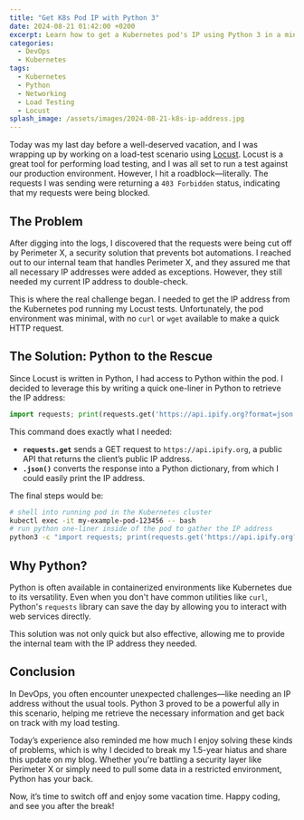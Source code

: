 ```yaml
---
title: "Get K8s Pod IP with Python 3"
date: 2024-08-21 01:42:00 +0200
excerpt: Learn how to get a Kubernetes pod's IP using Python 3 in a minimal environment without curl.
categories:
  - DevOps
  - Kubernetes
tags:
  - Kubernetes
  - Python
  - Networking
  - Load Testing
  - Locust
splash_image: /assets/images/2024-08-21-k8s-ip-address.jpg
---
```


Today was my last day before a well-deserved vacation, and I was wrapping up by working on a load-test scenario using [Locust](https://locust.io/). Locust is a great tool for performing load testing, and I was all set to run a test against our production environment. However, I hit a roadblock—literally. The requests I was sending were returning a `403 Forbidden` status, indicating that my requests were being blocked.

## The Problem

After digging into the logs, I discovered that the requests were being cut off by Perimeter X, a security solution that prevents bot automations. I reached out to our internal team that handles Perimeter X, and they assured me that all necessary IP addresses were added as exceptions. However, they still needed my current IP address to double-check.

This is where the real challenge began. I needed to get the IP address from the Kubernetes pod running my Locust tests. Unfortunately, the pod environment was minimal, with no `curl` or `wget` available to make a quick HTTP request.

## The Solution: Python to the Rescue

Since Locust is written in Python, I had access to Python within the pod. I decided to leverage this by writing a quick one-liner in Python to retrieve the IP address:

```python
import requests; print(requests.get('https://api.ipify.org?format=json').json())
```

This command does exactly what I needed:
- **`requests.get`** sends a GET request to `https://api.ipify.org`, a public API that returns the client’s public IP address.
- **`.json()`** converts the response into a Python dictionary, from which I could easily print the IP address.

The final steps would be:

```bash
# shell into running pod in the Kubernetes cluster
kubectl exec -it my-example-pod-123456 -- bash
# run python one-liner inside of the pod to gather the IP address
python3 -c "import requests; print(requests.get('https://api.ipify.org?format=json').json())"
```

## Why Python?

Python is often available in containerized environments like Kubernetes due to its versatility. Even when you don't have common utilities like `curl`, Python's `requests` library can save the day by allowing you to interact with web services directly.

This solution was not only quick but also effective, allowing me to provide the internal team with the IP address they needed.

## Conclusion

In DevOps, you often encounter unexpected challenges—like needing an IP address without the usual tools. Python 3 proved to be a powerful ally in this scenario, helping me retrieve the necessary information and get back on track with my load testing.

Today’s experience also reminded me how much I enjoy solving these kinds of problems, which is why I decided to break my 1.5-year hiatus and share this update on my blog. Whether you're battling a security layer like Perimeter X or simply need to pull some data in a restricted environment, Python has your back.

Now, it’s time to switch off and enjoy some vacation time. Happy coding, and see you after the break!
